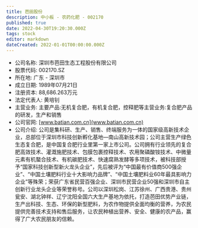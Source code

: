 ```yaml
---
title: 芭田股份
description: 中小板 - 农药化肥 - 002170
published: true
date: 2022-04-30T19:20:30.000Z
tags: stock
editor: markdown
dateCreated: 2022-01-01T00:00:00.000Z
---
```


- 公司名称: 深圳市芭田生态工程股份有限公司
- 股票代码: 002170.SZ
- 所在地: 广东 - 深圳市
- 成立日期: 1989年07月21日
- 注册资本: 88,686.263万元
- 法定代表人: 黄培钊
- 主营业务: 主要产品:无机复合肥，有机复合肥，控释肥等主营业务:复合肥产品的研发，生产和销售
- 公司官网: [www.batian.com.cn](www.batian.com.cn)
- 公司介绍: 公司是集科研、生产、销售、终端服务为一体的国家级高新技术企业，总部位于深圳市科技创新孵化基地—南山高新技术园；公司主营生产绿色生态复合肥，是中国复合肥行业里第一家上市公司。公司拥有行业领先的复合肥高效技术、灌溉施肥技术、包膜包裹控释技术、农用聚磷酸铵技术、中微量元素有机螯合技术、有机碳肥技术、快速腐熟发酵等多项技术，被科技部授予“国家科技创新型新火龙头企业”，先后被评为“中国最有价值商500强企业”、“中国土壤肥料行业十大影响力品牌”、“中国土壤肥料业60年最具影响力企业”等殊荣；荣获广东省民营百强企业、深圳市民营企业50强和深圳市自主创新行业龙头企业等荣誉称号。公司以深圳松岗、江苏徐州、广西贵港、贵州瓮安、湖北钟祥、辽宁沈阳全国六大生产基地为依托，打造芭田优势产业链，生产出科技、生态、环保的新型肥料，为农作物提供全面均衡的营养，为农民提供完善技术支持和售后服务，让农民种植出营养、安全、健康的农产品，赢得了广大农民朋友的信赖。


